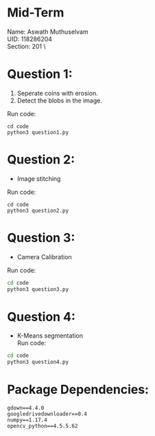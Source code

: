 # Mid-Term 
Name: Aswath Muthuselvam \
UID: 118286204 \
Section: 201 \

# Question 1:
1. Seperate coins with erosion.
2. Detect the blobs in the image.

Run code:
```
cd code
python3 question1.py
```
# Question 2:
- Image stitching 

Run code:
```
cd code
python3 question2.py
```

# Question 3:
- Camera Calibration 

Run code:
```bash
cd code
python3 question3.py
```

# Question 4:
- K-Means segmentation \
Run code:
```bash
cd code
python3 question4.py
```


# Package Dependencies:
```
gdown==4.4.0
googledrivedownloader==0.4
numpy==1.17.4
opencv_python==4.5.5.62
```